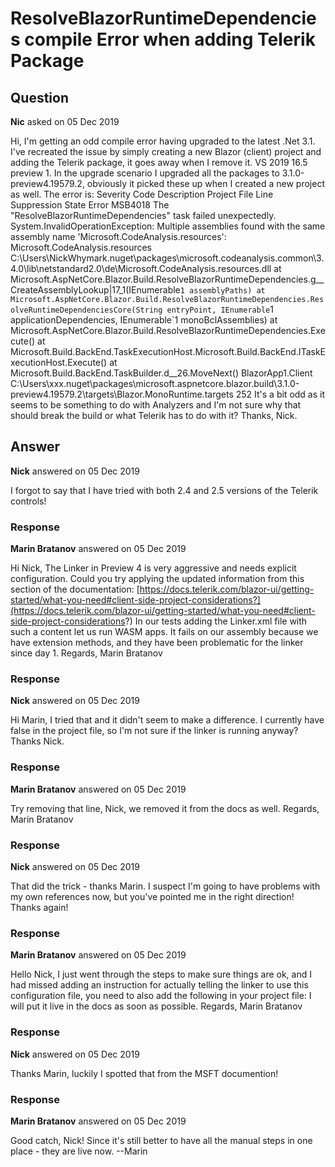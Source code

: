 # ResolveBlazorRuntimeDependencies compile Error when adding Telerik Package

## Question

**Nic** asked on 05 Dec 2019

Hi, I'm getting an odd compile error having upgraded to the latest .Net 3.1. I've recreated the issue by simply creating a new Blazor (client) project and adding the Telerik package, it goes away when I remove it. VS 2019 16.5 preview 1. In the upgrade scenario I upgraded all the packages to 3.1.0-preview4.19579.2, obviously it picked these up when I created a new project as well. The error is: Severity Code Description Project File Line Suppression State Error MSB4018 The "ResolveBlazorRuntimeDependencies" task failed unexpectedly. System.InvalidOperationException: Multiple assemblies found with the same assembly name 'Microsoft.CodeAnalysis.resources': Microsoft.CodeAnalysis.resources C:\Users\NickWhymark\.nuget\packages\microsoft.codeanalysis.common\3.4.0\lib\netstandard2.0\de\Microsoft.CodeAnalysis.resources.dll at Microsoft.AspNetCore.Blazor.Build.ResolveBlazorRuntimeDependencies.<ResolveRuntimeDependenciesCore>g__CreateAssemblyLookup|17_1(IEnumerable`1 assemblyPaths) at Microsoft.AspNetCore.Blazor.Build.ResolveBlazorRuntimeDependencies.ResolveRuntimeDependenciesCore(String entryPoint, IEnumerable`1 applicationDependencies, IEnumerable`1 monoBclAssemblies) at Microsoft.AspNetCore.Blazor.Build.ResolveBlazorRuntimeDependencies.Execute() at Microsoft.Build.BackEnd.TaskExecutionHost.Microsoft.Build.BackEnd.ITaskExecutionHost.Execute() at Microsoft.Build.BackEnd.TaskBuilder.<ExecuteInstantiatedTask>d__26.MoveNext() BlazorApp1.Client C:\Users\xxx\.nuget\packages\microsoft.aspnetcore.blazor.build\3.1.0-preview4.19579.2\targets\Blazor.MonoRuntime.targets 252 It's a bit odd as it seems to be something to do with Analyzers and I'm not sure why that should break the build or what Telerik has to do with it? Thanks, Nick.

## Answer

**Nick** answered on 05 Dec 2019

I forgot to say that I have tried with both 2.4 and 2.5 versions of the Telerik controls!

### Response

**Marin Bratanov** answered on 05 Dec 2019

Hi Nick, The Linker in Preview 4 is very aggressive and needs explicit configuration. Could you try applying the updated information from this section of the documentation: [https://docs.telerik.com/blazor-ui/getting-started/what-you-need#client-side-project-considerations?](https://docs.telerik.com/blazor-ui/getting-started/what-you-need#client-side-project-considerations?) In our tests adding the Linker.xml file with such a content let us run WASM apps. It fails on our assembly because we have extension methods, and they have been problematic for the linker since day 1. Regards, Marin Bratanov

### Response

**Nick** answered on 05 Dec 2019

Hi Marin, I tried that and it didn't seem to make a difference. I currently have <BlazorLinkOnBuild>false</BlazorLinkOnBuild> in the project file, so I'm not sure if the linker is running anyway? Thanks Nick.

### Response

**Marin Bratanov** answered on 05 Dec 2019

Try removing that line, Nick, we removed it from the docs as well. Regards, Marin Bratanov

### Response

**Nick** answered on 05 Dec 2019

That did the trick - thanks Marin. I suspect I'm going to have problems with my own references now, but you've pointed me in the right direction! Thanks again!

### Response

**Marin Bratanov** answered on 05 Dec 2019

Hello Nick, I just went through the steps to make sure things are ok, and I had missed adding an instruction for actually telling the linker to use this configuration file, you need to also add the following in your project file: <ItemGroup> <BlazorLinkerDescriptor Include="Linker.xml" /> </ItemGroup> I will put it live in the docs as soon as possible. Regards, Marin Bratanov

### Response

**Nick** answered on 05 Dec 2019

Thanks Marin, luckily I spotted that from the MSFT documention!

### Response

**Marin Bratanov** answered on 05 Dec 2019

Good catch, Nick! Since it's still better to have all the manual steps in one place - they are live now. --Marin
